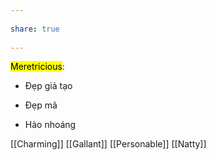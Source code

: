 ---  
share: true  
---  
<mark class="hltr-pink-lace">Meretricious</mark>:  
- Đẹp giả tạo  
- Đẹp mã  
- Hào nhoáng  
[[Charming]] [[Gallant]] [[Personable]] [[Natty]]